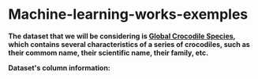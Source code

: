 # Machine-learning-works-exemples

**The dataset that we will be considering is [Global Crocodile Species](https://www.kaggle.com/datasets/zadafiyabhrami/global-crocodile-species-dataset), which contains several characteristics of a series of crocodiles, such as their commom name, their scientific name, their family, etc.**

**Dataset's column information:**

